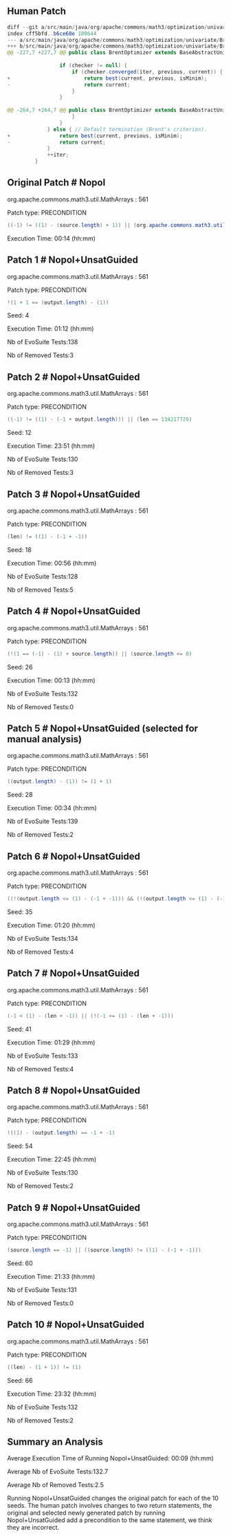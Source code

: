
## Human Patch 

```Java
diff --git a/src/main/java/org/apache/commons/math3/optimization/univariate/BrentOptimizer.java b/src/main/java/org/apache/commons/math3/optimization/univariate/BrentOptimizer.java
index cff5bfd..b6ce68e 100644
--- a/src/main/java/org/apache/commons/math3/optimization/univariate/BrentOptimizer.java
+++ b/src/main/java/org/apache/commons/math3/optimization/univariate/BrentOptimizer.java
@@ -227,7 +227,7 @@ public class BrentOptimizer extends BaseAbstractUnivariateOptimizer {
 
                 if (checker != null) {
                     if (checker.converged(iter, previous, current)) {
+                        return best(current, previous, isMinim);
-                        return current;
                     }
                 }
 
@@ -264,7 +264,7 @@ public class BrentOptimizer extends BaseAbstractUnivariateOptimizer {
                     }
                 }
             } else { // Default termination (Brent's criterion).
+                return best(current, previous, isMinim);
-                return current;
             }
             ++iter;
         }

```


## Original Patch # Nopol 

org.apache.commons.math3.util.MathArrays : 561

Patch type: PRECONDITION

```Java
((-1) != ((1) - (source.length) + 1)) || (org.apache.commons.math3.util.MathArrays.SPLIT_FACTOR == output.length)
```

Execution Time: 00:14 (hh:mm)


## Patch 1 # Nopol+UnsatGuided 

org.apache.commons.math3.util.MathArrays : 561

Patch type: PRECONDITION

```Java
!(1 + 1 == (output.length) - (1))
```

Seed: 4

Execution Time: 01:12 (hh:mm)

Nb of EvoSuite Tests:138

Nb of Removed Tests:3


## Patch 2 # Nopol+UnsatGuided 

org.apache.commons.math3.util.MathArrays : 561

Patch type: PRECONDITION

```Java
((-1) != ((1) - (-1 + output.length))) || (len == 134217729)
```

Seed: 12

Execution Time: 23:51 (hh:mm)

Nb of EvoSuite Tests:130

Nb of Removed Tests:3


## Patch 3 # Nopol+UnsatGuided 

org.apache.commons.math3.util.MathArrays : 561

Patch type: PRECONDITION

```Java
(len) != ((1) - (-1 + -1))
```

Seed: 18

Execution Time: 00:56 (hh:mm)

Nb of EvoSuite Tests:128

Nb of Removed Tests:5


## Patch 4 # Nopol+UnsatGuided 

org.apache.commons.math3.util.MathArrays : 561

Patch type: PRECONDITION

```Java
(!(1 == (-1) - (1) + source.length)) || (source.length <= 0)
```

Seed: 26

Execution Time: 00:13 (hh:mm)

Nb of EvoSuite Tests:132

Nb of Removed Tests:0


## Patch 5 # Nopol+UnsatGuided (selected for manual analysis)

org.apache.commons.math3.util.MathArrays : 561

Patch type: PRECONDITION

```Java
((output.length) - (1)) != (1 + 1)
```

Seed: 28

Execution Time: 00:34 (hh:mm)

Nb of EvoSuite Tests:139

Nb of Removed Tests:2


## Patch 6 # Nopol+UnsatGuided 

org.apache.commons.math3.util.MathArrays : 561

Patch type: PRECONDITION

```Java
((!(output.length <= (1) - (-1 + -1))) && (!(output.length <= (1) - (-1 + -1)))) || (len < (1) - (-1 + -1))
```

Seed: 35

Execution Time: 01:20 (hh:mm)

Nb of EvoSuite Tests:134

Nb of Removed Tests:4


## Patch 7 # Nopol+UnsatGuided 

org.apache.commons.math3.util.MathArrays : 561

Patch type: PRECONDITION

```Java
(-1 < (1) - (len + -1)) || (!(-1 <= (1) - (len + -1)))
```

Seed: 41

Execution Time: 01:29 (hh:mm)

Nb of EvoSuite Tests:133

Nb of Removed Tests:4


## Patch 8 # Nopol+UnsatGuided 

org.apache.commons.math3.util.MathArrays : 561

Patch type: PRECONDITION

```Java
!((1) - (output.length) == -1 + -1)
```

Seed: 54

Execution Time: 22:45 (hh:mm)

Nb of EvoSuite Tests:130

Nb of Removed Tests:2


## Patch 9 # Nopol+UnsatGuided 

org.apache.commons.math3.util.MathArrays : 561

Patch type: PRECONDITION

```Java
(source.length == -1) || ((source.length) != ((1) - (-1 + -1)))
```

Seed: 60

Execution Time: 21:33 (hh:mm)

Nb of EvoSuite Tests:131

Nb of Removed Tests:0


## Patch 10 # Nopol+UnsatGuided 

org.apache.commons.math3.util.MathArrays : 561

Patch type: PRECONDITION

```Java
((len) - (1 + 1)) != (1)
```

Seed: 66

Execution Time: 23:32 (hh:mm)

Nb of EvoSuite Tests:132

Nb of Removed Tests:2


## Summary an Analysis 

Average Execution Time of Running Nopol+UnsatGuided: 00:09 (hh:mm)

Average Nb of EvoSuite Tests:132.7

Average Nb of Removed Tests:2.5

Running Nopol+UnsatGuided changes the original patch for each of the 10 seeds. The human patch involves changes to two return statements, the original and selected newly generated patch by running Nopol+UnsatGuided add a precondition to the same statement, we think they are incorrect.
